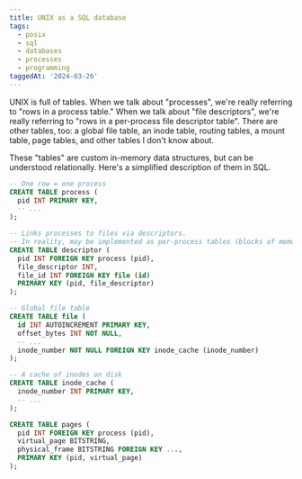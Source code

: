 ```yaml
---
title: UNIX as a SQL database
tags:
  - posix
  - sql
  - databases
  - processes
  - programming
taggedAt: '2024-03-26'
---
```


UNIX is full of tables. When we talk about "processes", we're really referring to "rows in a process table." When we talk about "file descriptors", we're really referring to "rows in a per-process file descriptor table". There are other tables, too: a global file table, an inode table, routing tables, a mount table, page tables, and other tables I don't know about.

These "tables" are custom in-memory data structures, but can be understood relationally. Here's a simplified description of them in SQL.

```sql
-- One row = one process
CREATE TABLE process (
  pid INT PRIMARY KEY,
  -- ...
);

-- Links processes to files via descriptors.
-- In reality, may be implemented as per-process tables (blocks of memory).
CREATE TABLE descriptor (
  pid INT FOREIGN KEY process (pid),
  file_descriptor INT,
  file_id INT FOREIGN KEY file (id)
  PRIMARY KEY (pid, file_descriptor)
);

-- Global file table
CREATE TABLE file (
  id INT AUTOINCREMENT PRIMARY KEY,
  offset_bytes INT NOT NULL,
  -- ...
  inode_number NOT NULL FOREIGN KEY inode_cache (inode_number)
);

-- A cache of inodes on disk
CREATE TABLE inode_cache (
  inode_number INT PRIMARY KEY,
  -- ...
);

CREATE TABLE pages (
  pid INT FOREIGN KEY process (pid),
  virtual_page BITSTRING,
  physical_frame BITSTRING FOREIGN KEY ...,
  PRIMARY KEY (pid, virtual_page)
);
```
